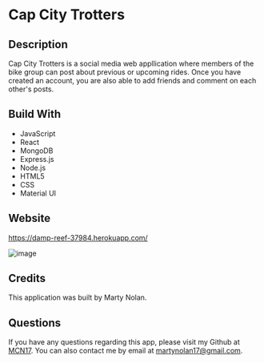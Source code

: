 # Cap City Trotters

## Description
Cap City Trotters is a social media web appllication where members of the bike group can post about previous or upcoming rides. Once you have created an account, you are also able to add friends and comment on each other's posts.

## Build With
* JavaScript
* React
* MongoDB
* Express.js
* Node.js
* HTML5
* CSS
* Material UI

## Website
https://damp-reef-37984.herokuapp.com/

![image](https://user-images.githubusercontent.com/104735194/217958585-1bdf9611-ce41-4a2b-9e71-4f467a4e6c0f.png)

## Credits
This application was built by Marty Nolan.

## Questions
If you have any questions regarding this app, please visit my Github at [MCN17](https://github.com/MCN17). You can also contact me by email at       martynolan17@gmail.com.
